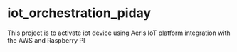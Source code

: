 # iot_orchestration_piday
This project is to activate iot device using Aeris IoT platform integration with the AWS and Raspberry PI
